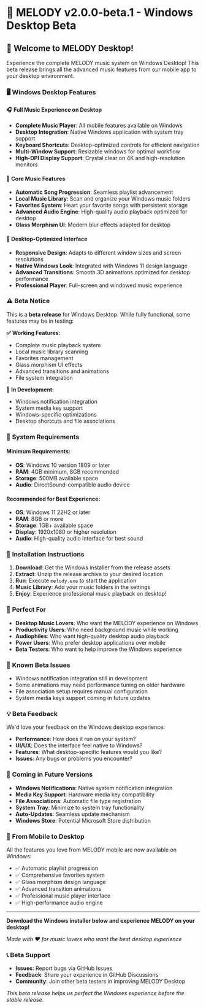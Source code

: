 # 🎵 MELODY v2.0.0-beta.1 - Windows Desktop Beta

## 🚀 Welcome to MELODY Desktop!

Experience the complete MELODY music system on Windows Desktop! This beta release brings all the advanced music features from our mobile app to your desktop environment.

### 🖥️ **Windows Desktop Features**

#### 🎧 **Full Music Experience on Desktop**
- **Complete Music Player**: All mobile features available on Windows
- **Desktop Integration**: Native Windows application with system tray support
- **Keyboard Shortcuts**: Desktop-optimized controls for efficient navigation
- **Multi-Window Support**: Resizable windows for optimal workflow
- **High-DPI Display Support**: Crystal clear on 4K and high-resolution monitors

#### 🎵 **Core Music Features**
- **Automatic Song Progression**: Seamless playlist advancement
- **Local Music Library**: Scan and organize your Windows music folders
- **Favorites System**: Heart your favorite songs with persistent storage
- **Advanced Audio Engine**: High-quality audio playback optimized for desktop
- **Glass Morphism UI**: Modern blur effects adapted for desktop

#### 🎨 **Desktop-Optimized Interface**
- **Responsive Design**: Adapts to different window sizes and screen resolutions
- **Native Windows Look**: Integrated with Windows 11 design language
- **Advanced Transitions**: Smooth 3D animations optimized for desktop performance
- **Professional Player**: Full-screen and windowed music experience

### ⚠️ **Beta Notice**

This is a **beta release** for Windows Desktop. While fully functional, some features may be in testing:

**✅ Working Features:**
- Complete music playback system
- Local music library scanning
- Favorites management
- Glass morphism UI effects
- Advanced transitions and animations
- File system integration

**🔄 In Development:**
- Windows notification integration
- System media key support
- Windows-specific optimizations
- Desktop shortcuts and file associations

### 🔧 **System Requirements**

#### **Minimum Requirements:**
- **OS**: Windows 10 version 1809 or later
- **RAM**: 4GB minimum, 8GB recommended
- **Storage**: 500MB available space
- **Audio**: DirectSound-compatible audio device

#### **Recommended for Best Experience:**
- **OS**: Windows 11 22H2 or later
- **RAM**: 8GB or more
- **Storage**: 1GB+ available space
- **Display**: 1920x1080 or higher resolution
- **Audio**: High-quality audio interface for best sound

### 📂 **Installation Instructions**

1. **Download**: Get the Windows installer from the release assets
2. **Extract**: Unzip the release archive to your desired location
3. **Run**: Execute `melody.exe` to start the application
4. **Music Library**: Add your music folders in the settings
5. **Enjoy**: Experience professional music playback on desktop!

### 🎯 **Perfect For**

- **Desktop Music Lovers**: Who want the MELODY experience on Windows
- **Productivity Users**: Who need background music while working
- **Audiophiles**: Who want high-quality desktop audio playback
- **Power Users**: Who prefer desktop applications over mobile
- **Beta Testers**: Who want to help improve the Windows experience

### 🐛 **Known Beta Issues**

- Windows notification integration still in development
- Some animations may need performance tuning on older hardware
- File association setup requires manual configuration
- System media keys support coming in future updates

### 💡 **Beta Feedback**

We'd love your feedback on the Windows desktop experience:

- **Performance**: How does it run on your system?
- **UI/UX**: Does the interface feel native to Windows?
- **Features**: What desktop-specific features would you like?
- **Issues**: Any bugs or problems you encounter?

### 🔮 **Coming in Future Versions**

- **Windows Notifications**: Native system notification integration
- **Media Key Support**: Hardware media key compatibility
- **File Associations**: Automatic file type registration
- **System Tray**: Minimize to system tray functionality
- **Auto-Updates**: Seamless update mechanism
- **Windows Store**: Potential Microsoft Store distribution

### 🚀 **From Mobile to Desktop**

All the features you love from MELODY mobile are now available on Windows:

- ✅ Automatic playlist progression
- ✅ Comprehensive favorites system
- ✅ Glass morphism design language
- ✅ Advanced transition animations
- ✅ Professional music player interface
- ✅ High-performance audio engine

---

**Download the Windows installer below and experience MELODY on your desktop!**

*Made with ❤️ for music lovers who want the best desktop experience*

### 📞 **Beta Support**

- **Issues**: Report bugs via GitHub Issues
- **Feedback**: Share your experience in GitHub Discussions
- **Community**: Join other beta testers in improving MELODY Desktop

*This beta release helps us perfect the Windows experience before the stable release.*
